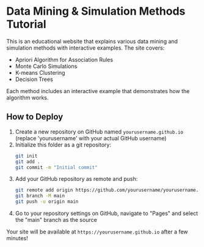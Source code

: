 # Data Mining & Simulation Methods Tutorial

This is an educational website that explains various data mining and simulation methods with interactive examples. The site covers:

- Apriori Algorithm for Association Rules
- Monte Carlo Simulations
- K-means Clustering
- Decision Trees

Each method includes an interactive example that demonstrates how the algorithm works.

## How to Deploy

1. Create a new repository on GitHub named `yourusername.github.io` (replace 'yourusername' with your actual GitHub username)
2. Initialize this folder as a git repository:
   ```bash
   git init
   git add .
   git commit -m "Initial commit"
   ```
3. Add your GitHub repository as remote and push:
   ```bash
   git remote add origin https://github.com/yourusername/yourusername.github.io.git
   git branch -M main
   git push -u origin main
   ```
4. Go to your repository settings on GitHub, navigate to "Pages" and select the "main" branch as the source

Your site will be available at `https://yourusername.github.io` after a few minutes!
